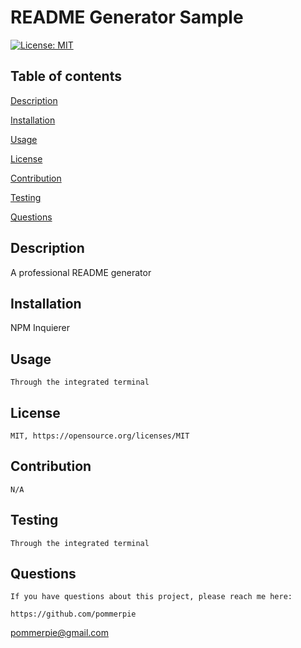 # README Generator Sample

  [![License: MIT](https://img.shields.io/badge/License-MIT-yellow.svg)](https://opensource.org/licenses/MIT)
## Table of contents

[Description](#desc)

[Installation](#install)

[Usage](#usage)

[License](#license)

[Contribution](#cont)

[Testing](#test)

[Questions](#quest)


## Description

   A professional README generator
## Installation

   NPM Inquierer
## Usage

    Through the integrated terminal
## License

    MIT, https://opensource.org/licenses/MIT
## Contribution

    N/A
## Testing

    Through the integrated terminal
## Questions

    If you have questions about this project, please reach me here:

    https://github.com/pommerpie

pommerpie@gmail.com
